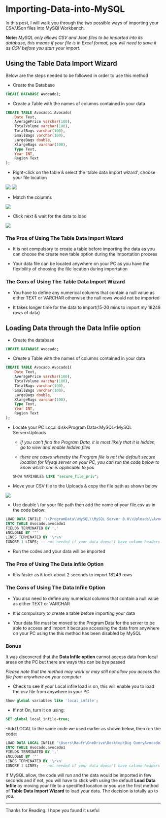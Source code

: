 # Importing-Data-into-MySQL
In this post, I will walk you through the two possible ways of importing your CSV/JSon files into MySQl Workbench.

**Note:** *MySQL only allows CSV and Json files to be imported into its database, this means if your file is in Excel format, you will need to save it as CSV before you start your import.*

##  Using the Table Data Import Wizard

Below are the steps needed to be followed in order to use this method

- Create the Database
``` sql
CREATE DATABASE Avocado1;
```
- Create a Table with the names of columns contained in your data
``` sql
CREATE TABLE Avocado1.Avocado(
    Date Text,
    AveragePrice varchar(100),
    TotalVolume varchar(100),
    TotalBags varchar(100),
    SmallBags varchar(100),
    LargeBags double,
    XlargeBags varchar(100),
    Type Text,
    Year INT,
    Region Text
);
```
- Right-click on the table & select the 'table data import wizard', choose your file location
 
![](file_location.PNG)   ![](destination.PNG)

- Match the columns

![](Matchcolumns.PNG)

- Click next & wait for the data to load

![](Importfinished.PNG)

### The Pros of Using The Table Data Import Wizard

- It is not compulsory to create a table before importing the data as you can choose the create new table option during the importation process
  
- Your data file can be located anywhere on your PC as you have the flexibility of choosing the file location during importation

### The Cons of Using The Table Data Import Wizard

- You have to define any numerical columns that contain a null value as either TEXT or VARCHAR otherwise the null rows would not be imported
  
- It takes longer time for the data to import(15-20 mins to import my 18249 rows of data)

## Loading Data through the Data Infile option

- Create the database
``` sql
CREATE DATABASE Avocado;
```
- Create a Table with the names of columns contained in your data
```sql
CREATE TABLE Avocado.Avocado1(
	Date Text,
    AveragePrice varchar(100),
    TotalVolume varchar(100),
    TotalBags varchar(100),
    SmallBags varchar(100),
    LargeBags double,
    XlargeBags varchar(100),
    Type Text,
    Year INT,
    Region Text
);
```

- Locate your PC Local disk<Program Data<MySQL<MySQL Server<Uploads

	- *if you can't find the Program Data, it is most likely that it is hidden, go to view and enable hidden files*
  
	- *there are cases whereby the Program file is not the default secure location for Mysql server on your PC, you can run the code below to know which one is 				applicable to you*
  
	 ```sql
	 SHOW VARIABLES LIKE "secure_file_priv";
	 ```
  
- Move your CSV file to the Uploads & copy the file path as shown below

![](FilePath.PNG)
 
- Use double \ for your file path then add the name of your file.csv as in the code below:

```sql
LOAD DATA INFILE '\\ProgramData\\MySQL\\MySQL Server 8.0\\Uploads\\Avocado1.csv'
INTO TABLE Avocado.avocado1
FIELDS TERMINATED BY ',' 
ENCLOSED BY '"'
LINES TERMINATED BY '\r\n'
IGNORE 1 LINES; -- not needed if your data doesn't have column headers
```

- Run the codes and your data will be imported

### The Pros of Using The Data Infile Option

- It is faster as it took about 2 seconds to import 18249 rows

### The Cons of Using The Data Infile Option
- You also need to define any numerical columns that contain a null value as either TEXT or VARCHAR
  
- It is compulsory to create a table before importing your data
  
- Your data file must be moved to the Program Data for the server to be able to access and import it because accessing the data from anywhere on your PC using the this method has been disabled by MySQL

### Bonus

It was discovered that the **Data Infile option** cannot access data from local areas on the PC but there are ways this can be bye passed

*Please note that the method may work or may still not allow you access the file from anywhere on your computer*

- Check to see if your Local infile load is on, this will enable you to load the csv file from anywhere in your PC
```sql
Show global variables like 'local_infile';
```

- If not On, turn it on using:
```sql
SET global local_infile=true;
```

-Add LOCAL to the same code we used earlier as shown below, then run the code:
```sql
LOAD DATA LOCAL INFILE '\Users\Raufr\OneDrive\Desktop\Big QueryAvocado1.csv' -- notice we added Local to this line and used a file path from our PC 
INTO TABLE Avocado.avocado1
FIELDS TERMINATED BY ',' 
ENCLOSED BY '"'
LINES TERMINATED BY '\r\n'
IGNORE 1 LINES; -- not needed if your data doesn't have column headers
```

If MySQL allow, the code will run and the data would be imported in few seconds and if not, you will have to stick with using the default **Load Data Infile** by moving your file to a specified location or you use the first method of **Table Data Import Wizard** to load your data. The decision is totally up to you.

***
Thanks for Reading. I hope you found it useful
